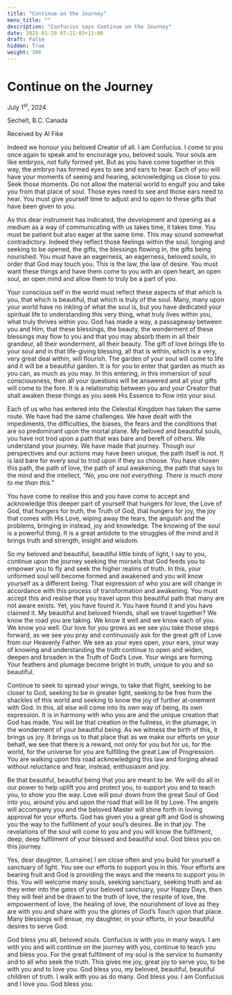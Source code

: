 ```yaml
---
title: "Continue on the Journey"
menu_title: ""
description: "Confucius says Continue on the Journey"
date: 2025-01-20 07:21:03+11:00
draft: False
hidden: True
weight: 386
---
```

# Continue on the Journey

July 1<sup>st</sup>, 2024

Sechelt, B.C. Canada

Received by Al Fike 

Indeed we honour you beloved Creator of all. I am Confucius. I come to you once again to speak and to encourage you, beloved souls. Your souls are like embryos, not fully formed yet. But as you have come together in this way, the embryo has formed eyes to see and ears to hear. Each of you will have your moments of seeing and hearing, acknowledging us close to you. Seek those moments. Do not allow the material world to engulf you and take you from that place of soul. Those eyes need to see and those ears need to hear. You must give yourself time to adjust and to open to these gifts that have been given to you. 

As this dear instrument has indicated, the development and opening as a medium as a way of communicating with us takes time, it takes time. You must be patient but also eager at the same time. This may sound somewhat contradictory. Indeed they reflect those feelings within the soul, longing and seeking to be opened, the gifts, the blessings flowing in, the gifts being nourished. You must have an eagerness, an eagerness, beloved souls, in order that God may touch you. This is the law, the law of desire. You must want these things and have them come to you with an open heart, an open soul, an open mind and allow them to truly be a part of you. 

Your conscious self in the world must reflect these aspects of that which is you, that which is beautiful, that which is truly of the soul. Many, many upon your world have no inkling of what the soul is, but you have dedicated your spiritual life to understanding this very thing, what truly lives within you, what truly thrives within you. God has made a way, a passageway between you and Him, that these blessings, the beauty, the wonderment of these blessings may flow to you and that you may absorb them in all their grandeur, all their wonderment, all their beauty. The gift of love brings life to your soul and in that life-giving blessing, all that is within, which is a very, very great deal within, will flourish. The garden of your soul will come to life and it will be a beautiful garden. It is for you to enter that garden as much as you can, as much as you may. In this entering, in this immersion of soul consciousness, then all your questions will be answered and all your gifts will come to the fore. It is a relationship between you and your Creator that shall awaken these things as you seek His Essence to flow into your soul.

Each of us who has entered into the Celestial Kingdom has taken the same route. We have had the same challenges. We have dealt with the impediments, the difficulties, the biases, the fears and the conditions that are so predominant upon the mortal plane. My beloved and beautiful souls, you have not trod upon a path that was bare and bereft of others. We understand your journey. We have made that journey. Though our perspectives and our actions may have been unique, the path itself is not. It is laid bare for every soul to trod upon if they so choose. You have chosen this path, the path of love, the path of soul awakening, the path that says to the mind and the intellect, *“No, you are not everything. There is much more to me than this.”* 

You have come to realise this and you have come to accept and acknowledge this deeper part of yourself that hungers for love, the Love of God, that hungers for truth, the Truth of God, that hungers for joy, the joy that comes with His Love, wiping away the tears, the anguish and the problems, bringing in instead, joy and knowledge. The knowing of the soul is a powerful thing. It is a great antidote to the struggles of the mind and it brings truth and strength, insight and wisdom.

So my beloved and beautiful, beautiful little birds of light, I say to you, continue upon the journey seeking the morsels that God feeds you to empower you to fly and seek the higher realms of truth. In this, your unformed soul will become formed and awakened and you will know yourself as a different being. That expression of who you are will change in accordance with this process of transformation and awakening. You must accept this and realise that you travel upon this beautiful path that many are not aware exists. Yet, you have found it. You have found it and you have claimed it. My beautiful and beloved friends, shall we travel together? We know the road you are taking. We know it well and we know each of you. We know you well. Our love for you grows as we see you take those steps forward, as we see you pray and continuously ask for the great gift of Love from our Heavenly Father. We see as your eyes open, your ears, your way of knowing and understanding the truth continue to open and widen, deepen and broaden in the Truth of God’s Love. Your wings are forming. Your feathers and plumage become bright in truth, unique to you and so beautiful. 

Continue to seek to spread your wings, to take that flight, seeking to be closer to God, seeking to be in greater light, seeking to be free from the shackles of this world and seeking to know the joy of further at-onement with God. In this, all else will come into its own way of being, its own expression. It is in harmony with who you are and the unique creation that God has made. You will be that creation in the fullness, in the plumage, in the wonderment of your beautiful being. As we witness the birth of this, it brings us joy. It brings us to that place that as we make our efforts on your behalf, we see that there is a reward, not only for you but for us, for the world, for the universe for you are fulfilling the great Law of Progression. You are walking upon this road acknowledging this law and forging ahead without reluctance and fear, instead, enthusiasm and joy.

Be that beautiful, beautiful being that you are meant to be. We will do all in our power to help uplift you and protect you, to support you and to teach you, to show you the way. Love will pour down from the great Soul of God into you, around you and upon the road that will be lit by Love. The angels will accompany you and the beloved Master will shine forth in loving approval for your efforts. God has given you a great gift and God is showing you the way to the fulfilment of your soul’s desires. Be in that joy. The revelations of the soul will come to you and you will know the fulfilment, deep, deep fulfilment of your blessed and beautiful soul. God bless you on this journey. 

Yes, dear daughter, (Lorraine) I am close often and you build for yourself a sanctuary of light. You see our efforts to support you in this. Your efforts are bearing fruit and God is providing the ways and the means to support you in this. You will welcome many souls, seeking sanctuary, seeking truth and as they enter into the gates of your beloved sanctuary, your Happy Days, then they will feel and be drawn to the truth of love, the respite of love, the empowerment of love, the healing of love, the nourishment of love as they are with you and share with you the glories of God’s Touch upon that place. Many blessings will ensue, my daughter, in your efforts, in your beautiful desires to serve God. 

God bless you all, beloved souls. Confucius is with you in many ways. I am with you and will continue on the journey with you, continue to teach you and bless you. For the great fulfilment of my soul is the service to humanity and to all who seek the truth. This gives me joy, great joy to serve you, to be with you and to love you. God bless you, my beloved, beautiful, beautiful children of truth. I walk with you as do many. God bless you. I am Confucius and I love you. God bless you.